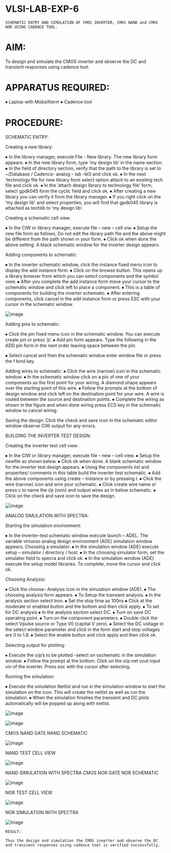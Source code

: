 # VLSI-LAB-EXP-6
```
SCHEMATIC ENTRY AND SIMULATION OF CMOS INVERTER, CMOS NAND and CMOS NOR USING CADENCE TOOL.
```

# AIM:

To design and simulate the CMOS inverter and observe the DC and transient responses using cadence tool.

# APPARATUS REQUIRED:

⦁ Laptop with MobaXterm ⦁ Cadence tool

# PROCEDURE:

SCHEMATIC ENTRY:

Creating a new library:

⦁ In the library manager, execute File - New library. The new library form appears. ⦁ In the new library form, type ‘my design lib’ in the name section. ⦁ In the field of directory section, verify that the path to the library is set to ~/Database / Cadence- analog – lab –bl3 and click ok. ⦁ In the next ‘technology file for new library form select option attach to an existing tech file and click ok. ⦁ In the ‘attach design library to technology file’ form, select gpdk045 form the cyclic field and click ok. ⦁ After creating a new library you can verify it from the library manager. ⦁ If you right click on the ‘my design lib’ and select properties, you will find that gpdk045 library is attached as techlib to ‘my design lib’.

Creating a schematic cell view:

⦁ In the CIW or library manager, execute file – new – cell viw. ⦁ Setup the new file form as follows, Do not edit the library path file and the above might be different from the path shown in your form. ⦁ Click ok when done the above setting. A black schematic window for the inverter design appears.

Adding components to schematic:

⦁ In the inverter schematic window, click the instance fixed menu icon to display the add instance form. ⦁ Click on the browse button. This opens up a library browser from which you can select components and the symbol view. ⦁ After you complete the add instance form move your cursor to the schematic window and click left to place a component. ⦁ This is a table of components for building the inverter schematic. ⦁ After entering components, click cancel in the add instance form or press ESC with your cursor in the schematic window.

![image](https://github.com/Vaishnavi6825/VLSI-LAB-EXP-6/assets/131337024/9a128078-968e-4146-b0b6-170b9e31c6cf)

Adding pins to schematic:

⦁ Click the pin fixed menu icon in the schematic window. You can execute create pin or press ‘p’. ⦁ Add pin form appears. Type the following in the ADD pin form in the next order leaving space between the pin.

⦁ Select cancel and then the schematic window enter window file or press the f bind key.

Adding wires to schematic: ⦁ Click the wire (narrow) icon in the schematic window. ⦁ In the schematic window click on a pin of one of your components as the first point for your wiring. A diamond shape appears over the starting point of this wire. ⦁ Follow the prompts at the bottom of design window and click left on the destination point for your wire. A wire is routed between the source and destination points. ⦁ Complete the wiring as shown in the figure and when done wiring press ECS key in the schematic window to cancel wiring.

Saving the design: Click the check and save icon in the schematic editor window observe CIW output for any errors.

BUILDING THE INVERTER TEST DESIGN:

Creating the inverter test cell view:

⦁ In the CIW or library manager, execute file – new – cell view. ⦁ Setup the newfile as shown below. ⦁ Click ok when done. A blank schematic window for the inverter test design appears. ⦁ Using the components list and properties/ comments in this table build the inverter test schematic. ⦁ Add the above components using create – instance or by pressing I. ⦁ Click the wire (narrow) icon and wire your schematic. ⦁ Click create wire name or press c to name the i/p (vsin) and output wires as in below schematic. ⦁ Click on the check and save icon to save the design.

![image](https://github.com/Vaishnavi6825/VLSI-LAB-EXP-6/assets/131337024/8386ee68-7651-4656-8397-0661ee075811)

ANALOG SIMULATION WITH SPECTRA:

Starting the simulation environment:

⦁ In the Inverter-test schematic window execute launch – ADEL. The variable virtuoso analog design environment (ADE) simulation window appears. Choosing a simulator: ⦁ In the simulation window (ADE) execute setup – simulator / directory / host. ⦁ In the choosing simulator form, set the simulator field to specra and click ok. ⦁ In the simulation window (ADE) execute the setup model libraries. To complete, move the cursor and click ok.

Choosing Analysis:

⦁ Click the choose- Analysis icon in the simulation window (ADE). ⦁ The choosing analysis form appears. ⦁ To Setup the transient analysis. ⦁ In the analysis section select tron. ⦁ Set the stop time as 100ns ⦁ Click at the moderate or enabled button and the bottom and then click apply. ⦁ To set for DC analysis ⦁ In the analysis section select DC. ⦁ Turn on save DC operating point. ⦁ Turn on the component parameters. ⦁ Double click the select Vpulse source or Type V0 (capital V zero). ⦁ Select the DC voltage in the select window parameter and click in the form start and stop voltages are 0 to 1.8. ⦁ Select the enable button and click apply and then click ok.

Selecting output for plotting:

⦁ Execute the o/p’s to be plotted -select on sschematic in the simulation window. ⦁ Follow the prompt at the bottom. Click on the o/p net vout input vin of the inverter. Press esc with the cursor after selecting.

Running the simulation:

⦁ Execute the simulation Netlist and run in the simulation window to start the simulation on the icon. This will create the netlist as well as run the simulation. ⦁ When the simulation finishes the transient and DC plots automatically will be popped up along with netlist.

![image](https://github.com/Vaishnavi6825/VLSI-LAB-EXP-6/assets/131337024/bafada68-0683-449b-8c3c-60ca6bef3f39)

![image](https://github.com/Vaishnavi6825/VLSI-LAB-EXP-6/assets/131337024/ae3c891e-84da-468f-9eef-c4023368f094)

CMOS NAND GATE NAND SCHEMATIC

![image](https://github.com/Vaishnavi6825/VLSI-LAB-EXP-6/assets/131337024/67b5416e-ef3d-4613-b345-28533285838b)

NAND TEST CELL VIEW

![image](https://github.com/Vaishnavi6825/VLSI-LAB-EXP-6/assets/131337024/17b17a3e-f870-47a9-813a-a10ba0854212)

NAND SIMULATION WITH SPECTRA CMOS NOR GATE NOR SCHEMATIC

![image](https://github.com/Vaishnavi6825/VLSI-LAB-EXP-6/assets/131337024/73038b00-6d52-4b35-97a3-85957d274f8b)

NOR TEST CELL VIEW

![image](https://github.com/Vaishnavi6825/VLSI-LAB-EXP-6/assets/131337024/5d295eda-5cb5-4fcf-8bdf-f93085124960)

NOR SIMULATION WITH SPECTRA

![image](https://github.com/Vaishnavi6825/VLSI-LAB-EXP-6/assets/131337024/77339bc8-0470-4ec0-8c13-b9a8e4b80c5c)
```
RESULT:

Thus the design and simulation the CMOS inverter and observe the DC and transient responses using cadence tool is verified successfully.
```
